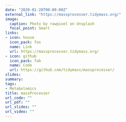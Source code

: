 ```yaml
---
date: "2020-01-20T00:00:00Z"
external_link: "https://massprocesser.tidymass.org/"
image:
  caption: Photo by rawpixel on Unsplash
  focal_point: Smart
links:
- icon: house
  icon_pack: fas
  name: Link
  url: https://massprocesser.tidymass.org/
- icon: github
  icon_pack: fab
  name: Code
  url: https://github.com/tidymass/massprocesser/
slides: 
summary:
tags:
- Metabolomics
title: massProcesser
url_code: ""
url_pdf: ""
url_slides: ""
url_video: ""
---
```

